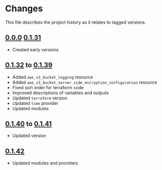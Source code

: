 # Changes
This file describes the project history as it relates to tagged versions.

## [0.0.0](.) [0.1.31](.)
- Created early versions

## [0.1.32](.) to [0.1.39](.)
- Added `aws_s3_bucket_logging` resource
- Added `aws_s3_bucket_server_side_encryption_configuration` resource
- Fixed sort order for terraform code
- Improved descriptions of variables and outputs
- Updated `terraform` version
- Updated `time` provider
- Updated modules

## [0.1.40](.) to [0.1.41](.)
- Updated version

## [0.1.42](.)
- Updated modules and providers
